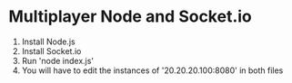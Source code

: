 Multiplayer Node and Socket.io
==========

1. Install Node.js
2. Install Socket.io 
3. Run 'node index.js'
4. You will have to edit the instances of '20.20.20.100:8080' in both files 
